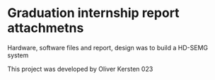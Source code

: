 # Graduation internship report attachmetns
 Hardware, software files and report, design was to build a HD-SEMG system

 This project was developed by Oliver Kersten 023
